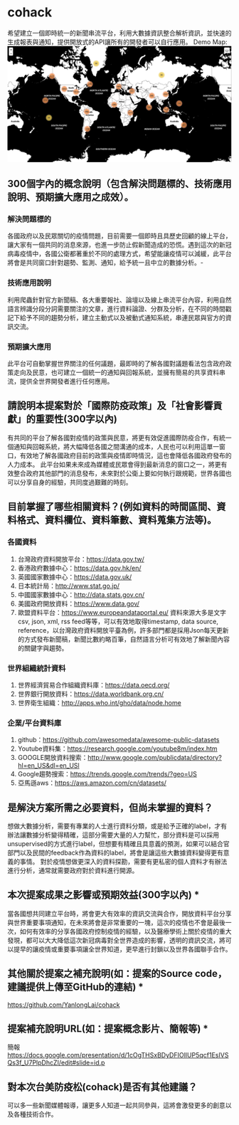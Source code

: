 # cohack
希望建立一個即時統一的新聞串流平台，利用大數據資訊整合解析資訊，並快速的生成報表與通知，提供開放式的API讓所有的開發者可以自行應用。
Demo Map: 
![alt text](https://github.com/YanlongLai/cohack/raw/master/images/1.png "Demo")

## 300個字內的概念說明（包含解決問題標的、技術應用說明、預期擴大應用之成效）。

### 解決問題標的
各國政府以及民眾關切的疫情問題，目前需要一個即時且具歷史回顧的線上平台，讓大家有一個共同的消息來源，也進一步防止假新聞造成的恐慌。遇到這次的新冠病毒疫情中，各國公衛都著重於不同的處理方式，希望能讓疫情可以減緩，此平台將會是共同窗口針對趨勢、監測、通知，給予統一且中立的數據分析。-
### 技術應用說明
利用爬蟲針對官方新聞稿、各大重要報社、論壇以及線上串流平台內容，利用自然語言辨識分段分詞需要關注的文章，進行資料論證、分群及分析，在不同的時間戳記下給予不同的趨勢分析，建立主動式以及被動式通知系統，串連民眾與官方的資訊交流。
### 預期擴大應用
此平台可自動掌握世界關注的任何議題，最即時的了解各國對議題看法包含政府政策走向及民意，也可建立一個統一的通知與回報系統，並擁有簡易的共享資料串流，提供全世界開發者進行任何應用。

## 請說明本提案對於「國際防疫政策」及「社會影響貢獻」的重要性(300字以內)
有共同的平台了解各國對疫情的政策與民意，將更有效促進國際防疫合作，有統一個通知與回報系統，將大幅降低各國之間溝通的成本，人民也可以利用這單一窗口，有效地了解各國政府目前的政策與疫情即時情況，這也會降低各國政府發布的人力成本。
此平台如果未來成為媒體或民眾會得到最新消息的窗口之一，將更有效整合政府其他部門的消息發布，未來對於公衛上要如何執行跟規範，世界各國也可以分享自身的經驗，共同度過艱難的時刻。

## 目前掌握了哪些相關資料？(例如資料的時間區間、資料格式、資料欄位、資料筆數、資料蒐集方法等)。
### 各國資料
1. 台灣政府資料開放平台：https://data.gov.tw/
2. 香港政府數據中心：https://data.gov.hk/en/
3. 英國國家數據中心：https://data.gov.uk/
4. 日本統計局：http://www.stat.go.jp/
5. 中國國家數據中心：http://data.stats.gov.cn/
6. 美國政府開放資料：https://www.data.gov/
7. 歐盟資料平台：https://www.europeandataportal.eu/
資料來源大多是文字csv, json, xml, rss feed等等，可以有效地取得timestamp, data source, reference，以台灣政府資料開放平臺為例，許多部門都是採用Json每天更新的方式發布新聞稿，新聞比數約略百筆，自然語言分析可有效地了解新聞內容的關鍵字與趨勢。

### 世界組織統計資料
1. 世界經濟貿易合作組織資料庫：https://data.oecd.org/
2. 世界銀行開放資料：https://data.worldbank.org.cn/
3. 世界衛生組織：http://apps.who.int/gho/data/node.home
### 企業/平台資料庫
1. github：https://github.com/awesomedata/awesome-public-datasets
2. Youtube資料集：https://research.google.com/youtube8m/index.htm
3. GOOGLE開放資料搜索：http://www.google.com/publicdata/directory?hl=en_US&dl=en_USl
4. Google趨勢搜索：https://trends.google.com/trends/?geo=US
5. 亞馬遜aws：https://aws.amazon.com/cn/datasets/

## 是解決方案所需之必要資料，但尚未掌握的資料？
想做大數據分析，需要有專業的人士進行資料分類，或是給予正確的label，才有辦法讓數據分析變得精確，這部分需要大量的人力幫忙，部分資料是可以採用unsupervised的方式進行label，但想要有精確且具意義的預測，如果可以結合官部門以及民間的feedback作為資料的label，將會是讓這些大數據資料變得更有意義的事情。
對於疫情想做更深入的資料探勘，需要有更私密的個人資料才有辦法進行分析，通常就需要政府對於資料進行開源。

## 本次提案成果之影響或預期效益(300字以內) *
當各國想共同建立平台時，將會更大有效率的資訊交流與合作，開放資料平台分享與世界重要事項通知，在未來將會是非常重要的一塊，這次的疫情也不會是最後一次，如何有效率的分享各國政府控制疫情的經驗，以及醫療學術上關於疫情的重大發現，都可以大大降低這次新冠病毒對全世界造成的影響，透明的資訊交流，將可以提早的讓疫情或重要事項讓全世界知道，更早進行封鎖以及世界各國聯手合作。

## 其他關於提案之補充說明(如：提案的Source code，建議提供上傳至GitHub的連結) *
https://github.com/YanlongLai/cohack

## 提案補充說明URL(如：提案概念影片、簡報等) *
簡報
https://docs.google.com/presentation/d/1cOgTHSxBDyDFIOlIUP5qcf1EsIVSQs3f_U7PlpDhcZI/edit#slide=id.p

## 對本次台美防疫松(cohack)是否有其他建議？
可以多一些新聞媒體報導，讓更多人知道一起共同參與，這將會激發更多的創意以及各種技術合作。


